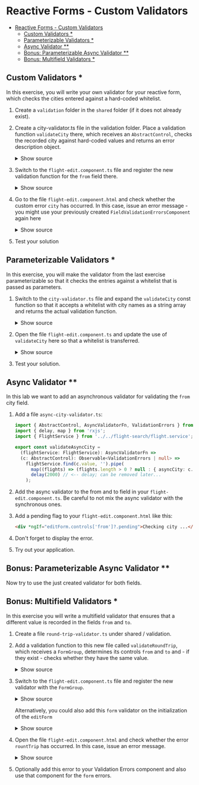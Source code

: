 # Reactive Forms - Custom Validators

- [Reactive Forms - Custom Validators](#reactive-forms---custom-validators)
  - [Custom Validators \*](#custom-validators-)
  - [Parameterizable Validators \*](#parametrizable-validators-)
  - [Async Validator \*\*](#async-validator-)
  - [Bonus: Parameterizable Async Validator \*\*](#bonus-parametrizable-async-validator-)
  - [Bonus: Multifield Validators \*](#bonus-multifield-validators-)

## Custom Validators \*

In this exercise, you will write your own validator for your reactive form, which checks the cities entered against a hard-coded whitelist.

1. Create a `validation` folder in the `shared` folder (if it does not already exist).

2. Create a city-validator.ts file in the validation folder. Place a validation function `validateCity` there, which receives an `AbstractControl`, checks the recorded city against hard-coded values and returns an error description object.

   <details>
   <summary>Show source</summary>
   <p>

   ```typescript
   import { AbstractControl, ValidationErrors } from '@angular/forms';

   export const validateCity = (c: AbstractControl): ValidationErrors | null => {
     const validCities: string[] = ['Graz', 'Wien', 'Hamburg', 'Berlin'];

     if (c.value && !validCities.includes(c.value)) {
       return {
         city: {
           actualValue: c.value,
           validCities: validCities.join(', ')
         }
       };
     }

     return null;
   };
   ```

   </p>
   </details>

3. Switch to the `flight-edit.component.ts` file and register the new validation function for the `from` field there.

   <details>
   <summary>Show source</summary>
   <p>

   ```typescript
   [...]
   import { validateCity } from '[...]';

   @Component({
     [...]
   })
   export class FlightEditComponent {
     [...]

     editForm = this.fb.group({
       [...]
       from: ['', [[...], validateCity]],
       [...]
     });
   }
   ```

   </p>
   </details>

4. Go to the file `flight-edit.component.html` and check whether the custom error `city` has occurred. In this case, issue an error message - you might use your previously created `FieldValidationErrorsComponent` again here

   <details>
   <summary>Show source</summary>
   <p>

   ```html
   [...]
   <!-- better use your Validation Errors component -->
   <div *ngIf="editForm.controls['from']?.hasError('city')" class="text-danger">...city...</div>
   [...]
   ```

   </p>
   </details>

5. Test your solution

## Parameterizable Validators \*

In this exercise, you will make the validator from the last exercise parameterizable so that it checks the entries against a whitelist that is passed as parameters.

1. Switch to the `city-validator.ts` file and expand the `validateCity` const function so that it accepts a whitelist with city names as a string array and returns the actual validation function.

   <details>
   <summary>Show source</summary>
   <p>

   ```typescript
   import { AbstractControl, ValidationErrors, ValidatorFn } from '@angular/forms';

   export const validateCity =
     (validCities: string[]): ValidatorFn =>
     (c: AbstractControl): ValidationErrors | null => {
       if (c.value && !validCities.includes(c.value)) {
         return {
           city: {
             actualCity: c.value,
             validCities: validCities.join(', ')
           }
         };
       }

       return null;
     };
   ```

   </p>
   </details>

2. Open the file `flight-edit.component.ts` and update the use of `validateCity` here so that a whitelist is transferred.

   <details>
   <summary>Show source</summary>
   <p>

   ```typescript
   [...]

   editForm = this.fb.group({
     [...]
     from: ['', [[...], validateCity(['Graz', 'Wien', 'Hamburg', 'Berlin'])]],
     [...]
   });

   [...]
   ```

   </p>
   </details>

3. Test your solution.

## Async Validator \*\*

In this lab we want to add an asynchronous validator for validating the `from` city field.

1. Add a file `async-city-validator.ts`:

   ```typescript
   import { AbstractControl, AsyncValidatorFn, ValidationErrors } from '@angular/forms';
   import { delay, map } from 'rxjs';
   import { FlightService } from '../../flight-search/flight.service';

   export const validateAsyncCity =
     (flightService: FlightService): AsyncValidatorFn =>
     (c: AbstractControl): Observable<ValidationErrors | null> =>
       flightService.find(c.value, '').pipe(
         map((flights) => (flights.length > 0 ? null : { asyncCity: c.value })),
         delay(2000) // <-- delay; can be removed later...
       );
   ```

2. Add the async validator to the from and to field in your `flight-edit.component.ts`. Be careful to not mix the async validator with the synchronous ones.

3. Add a pending flag to your `flight-edit.component.html` like this:

   ```html
   <div *ngIf="editForm.controls['from']?.pending">Checking city ...</div
   ```

4. Don't forget to display the error.

5. Try out your application.

## Bonus: Parameterizable Async Validator \*\*

Now try to use the just created validator for both fields.

## Bonus: Multifield Validators \*

In this exercise you will write a multifield validator that ensures that a different value is recorded in the fields `from` and `to`.

1. Create a file `round-trip-validator.ts` under shared / validation.

2. Add a validation function to this new file called `validateRoundTrip`, which receives a `FormGroup`, determines its controls `from` and `to` and - if they exist - checks whether they have the same value.

   <details>
   <summary>Show source</summary>
   <p>

   ```typescript
   import { AbstractControl, FormGroup, ValidationErrors } from '@angular/forms';

   export const validateRoundTrip = (c: AbstractControl): ValidationErrors | null => {
     const formGroup = c as FormGroup;
     const fromCtrl = formGroup.controls['from'];
     const toCtrl = formGroup.controls['to'];

     if (!fromCtrl || !toCtrl || !fromCtrl.value) {
       return null;
     }

     if (fromCtrl.value === toCtrl.value) {
       return { roundTrip: true };
     }

     return null;
   };
   ```

   </p>
   </details>

3. Switch to the `flight-edit.component.ts` file and register the new validator with the `FormGroup`.

    <details>
    <summary>Show source</summary>
    <p>

   ```typescript
   [...]
   import { validateRountTrip } from '[...]';

   @Component({
     [...]
   })
   export class FlightEditComponent {
     [...]

     constructor([...]) {
       [...]

       this.editForm.validator = validateRoundTrip;
     }

     [...]
   }
   ```

    </p>
    </details>

   Alternatively, you could also add this `form` validator on the initialization of the `editForm`

    <details>
    <summary>Show source</summary>
    <p>

   ```typescript
   [...]
   import { validateRountTrip } from '[...]';

   @Component({
     [...]
   })
   export class FlightEditComponent {
     [...]

     editForm = this.fb.group(
       {
         id: [0, Validators.required],
         from: ['', [Validators.required, Validators.minLength(3), Validators.maxLength(15)], validateAsyncCity(this.flightService)],
         to: [
           '',
           [Validators.required, Validators.minLength(3), Validators.maxLength(15), validateCity(['Graz', 'Wien', 'Hamburg', 'Berlin'])]
         ],
         date: ['', [Validators.required, Validators.minLength(33), Validators.maxLength(33)]]
       },
       { validators: validateRoundTrip }
     );

     [...]
   }
   ```

    </p>
    </details>

4. Open the file `flight-edit.component.html` and check whether the error `rountTrip` has occurred. In this case, issue an error message.

   <details>
   <summary>Show source</summary>
   <p>

   ```html
   [...]
   <div *ngIf="editForm.hasError('roundTrip')" class="text-danger">...roundTrip...</div>
   [...]
   ```

   </p>
   </details>

5. Optionally add this error to your Validation Errors component and also use that component for the `form` errors.

